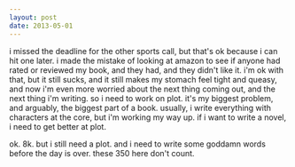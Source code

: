 ```yaml
---
layout: post
date: 2013-05-01
---
```


i missed the deadline for the other sports call, but that's ok because i can hit one later. i made the mistake of looking at amazon to see if anyone had rated or reviewed my book, and they had, and they didn't like it. i'm ok with that, but it still sucks, and it still makes my stomach feel tight and queasy, and now i'm even more worried about the next thing coming out, and the next thing i'm writing. so i need to work on plot. it's my biggest problem, and arguably, the biggest part of a book. usually, i write everything with characters at the core, but i'm working my way up. if i want to write a novel, i need to get better at plot. 

ok. 8k. but i still need a plot. and i need to write some goddamn words before the day is over. these 350 here don't count. 
